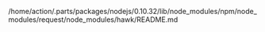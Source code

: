 /home/action/.parts/packages/nodejs/0.10.32/lib/node_modules/npm/node_modules/request/node_modules/hawk/README.md